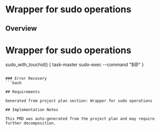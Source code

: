 # Wrapper for sudo operations

## Overview

# Wrapper for sudo operations
sudo_with_touchid() {
    task-master sudo-exec --command "$@"
}
```

### Error Recovery
```bash

## Requirements

Generated from project plan section: Wrapper for sudo operations

## Implementation Notes

This PRD was auto-generated from the project plan and may require further decomposition.

